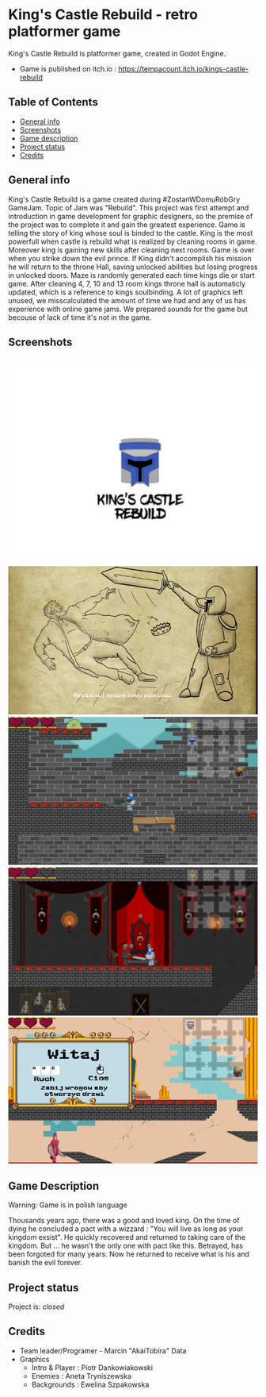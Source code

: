# King's Castle Rebuild - retro platformer game

King's Castle Rebuild is platformer game, created in Godot Engine.
* Game is published on itch.io : https://tempacount.itch.io/kings-castle-rebuild

## Table of Contents
* [General info](#general-info)
* [Screenshots](#screenshots)
* [Game description](#game-description)
* [Project status](#project-status)
* [Credits](#credits)

## General info

King's Castle Rebuild is a game created during #ZostanWDomuRóbGry GameJam. Topic of Jam was "Rebuild". 
This project was first attempt and introduction in game development for graphic designers, so the premise of the project was to complete it and gain the greatest experience.
Game is telling the story of king whose soul is binded to the castle. King is the most powerfull when castle is rebuild what is realized by cleaning rooms in game. Moreover king is gaining new skills after cleaning next rooms. Game is over when you strike down the evil prince.
If King didn't accomplish his mission he will return to the throne Hall, saving unlocked abilities but losing progress in unlocked doors. Maze is randomly generated each time kings die or start game. After cleaning 4, 7, 10 and 13 room kings throne hall is automaticly updated, which is a reference to kings soulbinding.
A lot of graphics left unused, we misscalculated the amount of time we had and any of us has experience with online game jams. We prepared sounds for the game but becouse of lack of time it's not in the game.

## Screenshots
![Alt text](/images/S0.png?raw=true "Optional Title")
![Alt text](/images/S1.png?raw=true "Optional Title")
![Alt text](/images/S2.png?raw=true "Optional Title")
![Alt text](/images/S3.png?raw=true "Optional Title")
![Alt text](/images/S4.png?raw=true "Optional Title")

## Game Description
​Warning: Game is in polish language

Thousands years ago, there was a good and loved king. On the time of dying he concluded a pact with a wizzard : "You will live as long as your kingdom exsist". He quickly recovered and returned to taking care of the kingdom. But ... he wasn't the only one with pact like this. Betrayed, has been forgoted for many years. Now he returned to receive what is his and banish the evil forever.

## Project status

Project is: _closed_

## Credits
* Team leader/Programer - Marcin "AkaiTobira" Data
* Graphics  
  - Intro & Player : Piotr Dankowiakowski 
  - Enemies : Aneta Tryniszewska
  - Backgrounds : Ewelina Szpakowska
